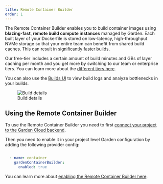 ```yaml
---
title: Remote Container Builder
order: 1
---
```


The Remote Container Builder enables you to build container images using **blazing-fast, remote build compute instances** managed by Garden. Each built layer of your Dockerfile is stored on low-latency, high-throughput NVMe storage so that your entire team can benefit from shared build caches. This can result in [significantly faster builds](https://garden.io/blog/oem-cloud-builder).

Our free-tier includes a certain amount of build minutes and GBs of layer caching per month and you get more by switching to our team or enterprise tiers. You can learn more about the [different tiers here](https://garden.io/plans).

You can also use the [Builds UI](https://app.garden.io) to view build logs and analyze bottlenecks in your builds.

<figure>
  <picture>
    <source
      srcset="https://public-assets-for-docs-site.s3.eu-central-1.amazonaws.com/builds-detail-dark.png"
      media="(prefers-color-scheme: dark)"
    />
    <img
      src="https://public-assets-for-docs-site.s3.eu-central-1.amazonaws.com/builds-detail.png"
      alt="Build details"
    />
  </picture>
  <figcaption>Build details</figcaption>
</figure>

## Using the Remote Container Builder

To use the Remote Container Builder you need to first [connect your project to the Garden Cloud backend](../guides/connecting-project.md).

Then you need to enable it in your project level Garden configuration by adding the following provider config:

```yaml

  - name: container
    gardenContainerBuilder:
      enabled: true
```

You can learn more about [enabling the Remote Container Builder here](../garden-for/containers/using-remote-container-builder.md).
